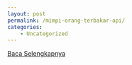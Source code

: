```yaml
---
layout: post
permalink: /mimpi-orang-terbakar-api/
categories:
    - Uncategorized
---
```


[Baca Selengkapnya](/04)